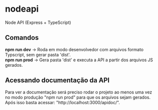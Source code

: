 # nodeapi
Node API (Express + TypeScript)

## Comandos
**npm run dev**  -> Roda em modo desenvolvedor com arquivos formato Typscript, sem gerar pasta 'dist'.\
**npm run prod** -> Gera pasta 'dist' e executa a API a partir dos arquivos JS gerados.

## Acessando documentação da API
Para ver a documentação será preciso rodar o projeto ao menos uma vez no modo produção "npm run prod" para que os arquivos sejam gerados. Após isso basta acessar: "http://localhost:3000/apidoc/".


